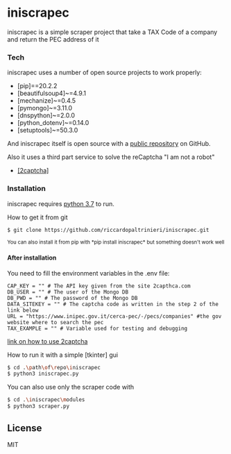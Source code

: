 # iniscrapec

iniscrapec is a simple scraper project that take a TAX Code of a company and return the PEC address 
of it

### Tech

iniscrapec uses a number of open source projects to work properly:

* [pip]==20.2.2
* [beautifulsoup4]~=4.9.1
* [mechanize]~=0.4.5
* [pymongo]~=3.11.0
* [dnspython]~=2.0.0
* [python_dotenv]~=0.14.0
* [setuptools]~=50.3.0

And iniscrapec itself is open source with a [public repository](https://github.com/riccardopaltrinieri/iniscrapec)
on GitHub.

Also it uses a third part service to solve the reCaptcha "I am not a robot"

* [[2captcha]](https://2captcha.com/)
 
### Installation

iniscrapec requires [python 3.7](https://https://www.python.org/) to run.       

How to get it from git
```sh
$ git clone https://github.com/riccardopaltrinieri/iniscrapec.git
```
<sub> 
You can also install it from pip with
*pip install iniscrapec* but something doesn't work well
</sub>

#### After installation
You need to fill the environment variables in the .env file:    
```
CAP_KEY = "" # The API key given from the site 2capthca.com
DB_USER = "" # The user of the Mongo DB 
DB_PWD = "" # The password of the Mongo DB
DATA_SITEKEY = "" # The captcha code as written in the step 2 of the link below
URL = "https://www.inipec.gov.it/cerca-pec/-/pecs/companies" #the gov website where to search the pec
TAX_EXAMPLE = "" # Variable used for testing and debugging
```
[link on how to use 2captcha](https://2captcha.com/2captcha-api#solving_recaptchav2_new)        

How to run it with a simple [tkinter] gui
```sh
$ cd .\path\of\repo\iniscrapec
$ python3 iniscrapec.py
```
You can also use only the scraper code with
```sh
$ cd .\iniscrapec\modules
$ python3 scraper.py
```

License
----

MIT
